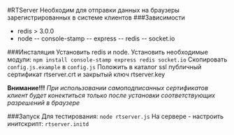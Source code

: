 #RTServer
Необходим для отправки данных на браузеры зарегистрированных в системе клиентов 
###Зависимости
 - redis > 3.0.0
 - node
 -- console-stamp
 -- express
 -- redis
 -- socket.io
 
###Инсталяция
Установить redis и node. 
Установить необходимые модули: `npm install console-stamp express redis socket.io`
Скопировать `config.js.example` в `config.js`
Положить в каталог ssl публичный сертификат rtserver.crt и закрытый ключ rtserver.key

**Внимание!!!** *При использовании самоподписанных сертификатов клиент будет конектиться только после установки соответствующих разрешений в браузере* 

###Запуск
Для тестирования: `node rtserver.js`
На сервере - настроить инитскрипт: `rtserver.initd`

